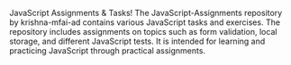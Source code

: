 JavaScript Assignments & Tasks!
The JavaScript-Assignments repository by krishna-mfai-ad contains various JavaScript tasks and exercises. The repository includes assignments on topics such as form validation, local storage, and different JavaScript tests. It is intended for learning and practicing JavaScript through practical assignments.
